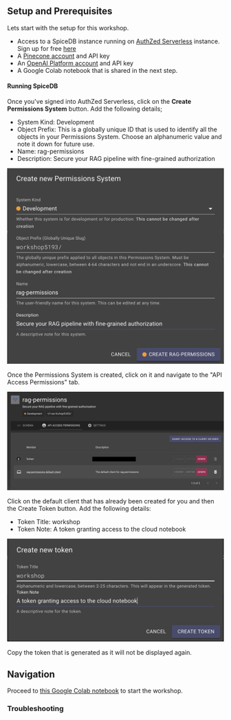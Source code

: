 ## Setup and Prerequisites

Lets start with the setup for this workshop.

- Access to a SpiceDB instance running on [AuthZed Serverless](https://authzed.com/products/authzed-serverless) instance. Sign up for free [here](http://app.authzed.com)
- A [Pinecone account](https://www.pinecone.io/) and API key
- An [OpenAI Platform account](https://platform.openai.com/docs/overview) and API key
- A Google Colab notebook that is shared in the next step. 

#### Running SpiceDB

Once you've signed into AuthZed Serverless, click on the **Create Permissions System** button. 
Add the following details;

- System Kind: Development
- Object Prefix: This is a globally unique ID that is used to identify all the objects in your Permissions System. Choose an alphanumeric value and note it down for future use.
- Name: rag-permissions 
- Description: Secure your RAG pipeline with fine-grained authorization

![create new](https://github.com/authzed/workshops/blob/google-colab/secure-rag-pipelines/assets/create-new.png)

Once the Permissions System is created, click on it and navigate to the "API Access Permissions" tab. 

![API Access Permissions](https://github.com/authzed/workshops/blob/google-colab/secure-rag-pipelines/assets/dashboard.png)

Click on the default client that has already been created for you and then the Create Token button. Add the following details:

- Token Title: workshop
- Token Note: A token granting access to the cloud notebook

![create new token](https://github.com/authzed/workshops/blob/google-colab/secure-rag-pipelines/assets/create-token.png)

Copy the token that is generated as it will not be displayed again. 

## Navigation

Proceed to [this Google Colab notebook](https://colab.research.google.com/drive/1933-bS7TqEVSOFVg-BHSC1lGuHO3IOy5?usp=sharing) to start the workshop.  

### Troubleshooting


